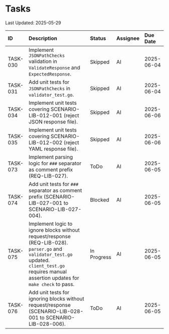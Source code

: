 # Tasks

Last Updated: 2025-05-29

| ID       | Description                                                                 | Status      | Assignee | Due Date   |
| :------- | :-------------------------------------------------------------------------- | :---------- | :------- | :--------- |
| TASK-030 | Implement `JSONPathChecks` validation in `ValidateResponse` and `ExpectedResponse`. | Skipped     | AI       | 2025-06-04 |
| TASK-031 | Add unit tests for `JSONPathChecks` in `validator_test.go`.                 | Skipped     | AI       | 2025-06-04 |
| TASK-034 | Implement unit tests covering SCENARIO-LIB-012-001 (reject JSON response file). | Skipped     | AI       | 2025-06-06 |
| TASK-035 | Implement unit tests covering SCENARIO-LIB-012-002 (reject YAML response file). | Skipped     | AI       | 2025-06-06 |
| TASK-073 | Implement parsing logic for `###` separator as comment prefix (REQ-LIB-027). | ToDo        | AI       | 2025-06-05 |
| TASK-074 | Add unit tests for `###` separator as comment prefix (SCENARIO-LIB-027-001 to SCENARIO-LIB-027-004). | Blocked     | AI       | 2025-06-05 |
| TASK-075 | Implement logic to ignore blocks without request/response (REQ-LIB-028). `parser.go` and `validator_test.go` updated. `client_test.go` requires manual assertion updates for `make check` to pass. | In Progress | AI       | 2025-06-05 |
| TASK-076 | Add unit tests for ignoring blocks without request/response (SCENARIO-LIB-028-001 to SCENARIO-LIB-028-006). | ToDo        | AI       | 2025-06-05 |
